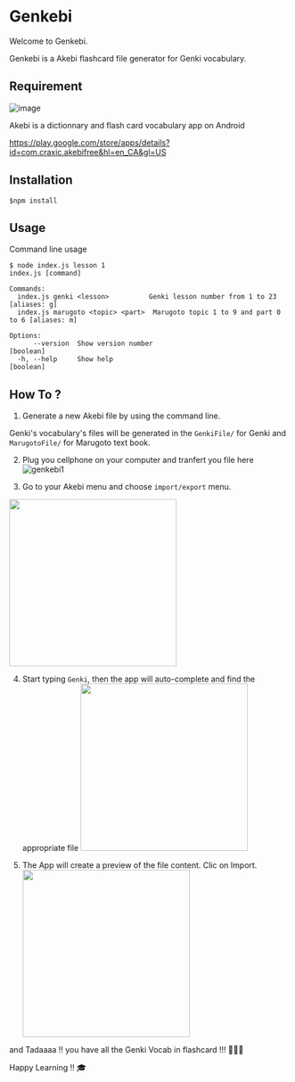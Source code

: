 # Genkebi

Welcome to Genkebi.

Genkebi is a Akebi flashcard file generator for Genki vocabulary.

## Requirement

![image](https://user-images.githubusercontent.com/1923204/186033993-7e0a2779-f2bd-43f1-b812-98e1b44e19c0.png)

Akebi is a dictionnary and flash card vocabulary app on Android

https://play.google.com/store/apps/details?id=com.craxic.akebifree&hl=en_CA&gl=US

## Installation

`$npm install`

## Usage

Command line usage

```
$ node index.js lesson 1
index.js [command]

Commands:
  index.js genki <lesson>          Genki lesson number from 1 to 23     [aliases: g]
  index.js marugoto <topic> <part>  Marugoto topic 1 to 9 and part 0 to 6 [aliases: m]

Options:
      --version  Show version number                               [boolean]
  -h, --help     Show help                                       [boolean]
```

## How To ?

1. Generate a new Akebi file by using the command line.

Genki's vocabulary's files will be generated in the `GenkiFile/` for Genki and `MarugotoFile/` for Marugoto text book.

2. Plug you cellphone on your computer and tranfert you file here
   ![genkebi1](https://user-images.githubusercontent.com/1923204/186034869-4405d115-1bdf-4c88-a345-a500a2ba2f43.PNG)

3. Go to your Akebi menu and choose `import/export` menu.

<img src="https://user-images.githubusercontent.com/1923204/186035074-7aa918a8-669e-4c64-ace1-6801dbf2501a.jpg" width="300">

4.  Start typing `Genki`, then the app will auto-complete and find the appropriate file
    <img src="https://user-images.githubusercontent.com/1923204/186036465-8d7ee0c8-a712-4458-bfd1-8f9d941acf40.jpg" width="300">

5.  The App will create a preview of the file content. Clic on Import.
    <img src="https://user-images.githubusercontent.com/1923204/186036605-d766bb7b-c191-4f59-ba2d-fadd0934659b.jpg" width="300">

and Tadaaaa !! you have all the Genki Vocab in flashcard !!! 🎉🎉🎉

Happy Learning !! 🎓

